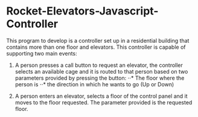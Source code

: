 # Rocket-Elevators-Javascript-Controller
This program to develop is a controller set up in a residential building that contains more than one floor and elevators. This controller is capable of supporting two main events:

1. A person presses a call button to request an elevator, the controller selects an available cage and it is routed to that person based on two parameters provided by pressing the button:
⋅⋅* The floor where the person is
⋅⋅* the direction in which he wants to go (Up or Down)

2. A person enters an elevator, selects a floor of the control panel and it moves to the floor requested. The parameter provided is the requested floor.

